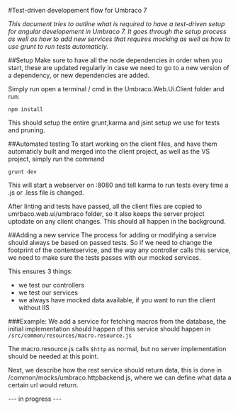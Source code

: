 #Test-driven developement flow for Umbraco 7

_This document tries to outline what is required to have a test-driven setup for
angular developement in Umbraco 7. It goes through the setup process as well as how
to add new services that requires mocking as well as how to use grunt to run tests automaticly._

##Setup
Make sure to have all the node dependencies in order when you start, these are updated regularly in case we need to go to a new version of a dependency, or new dependencies are added.

Simply run open a terminal / cmd in the Umbraco.Web.Ui.Client folder and run:

	npm install

This should setup the entire grunt,karma and jsint setup we use for tests and pruning.

##Automated testing
To start working on the client files, and have them automaticly built and merged into the client project, as well as the VS project, simply run the command

	grunt dev

This will start a webserver on :8080 and tell karma to run tests every time a .js or .less file is changed. 

After linting and tests have passed, all the client files are copied to umrbaco.web.ui/umbraco folder, so it also keeps the server project uptodate on any client changes. This should all happen in the background.

##Adding a new service
The process for adding or modifying a service should always be based on passed tests. So if we need to change the footprint of the contentservice, and the way any controller calls this service, we need to make sure the tests passes with our mocked services.

This ensures 3 things: 
- we test our controllers
- we test our services
- we always have mocked data available, if you want to run the client without IIS

###Example: 
We add a service for fetching macros from the database, the initial implementation should happen of this service should happen in `/src/common/resources/macro.resource.js`

The macro.resource.js calls `$http` as normal, but no server implementation should be needed at this point. 

Next, we describe how the rest service should return data, this is done in /common/mocks/umbraco.httpbackend.js, where we can define what data a certain url
would return. 

--- in progress ---






